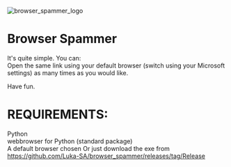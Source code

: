![browser_spammer_logo](https://user-images.githubusercontent.com/87711438/153806082-62bbea98-adb6-4463-ad01-9e2ae4a2809d.png)

# Browser Spammer
It's quite simple.
You can:      
Open the same link using your default browser (switch using your Microsoft settings) as many times as you would like.

Have fun.

# REQUIREMENTS:                                                                               
Python                                                                                                                  
webbrowser for Python (standard package)                                                                          
A default browser chosen
Or just download the exe from https://github.com/Luka-SA/browser_spammer/releases/tag/Release
